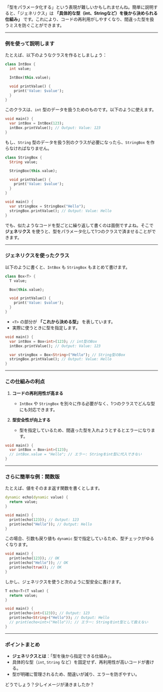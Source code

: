 「型をパラメータ化する」という表現が難しいかもしれませんね。簡単に説明すると、「ジェネリクス」は **「具体的な型（int、Stringなど）を後から決められる仕組み」** です。これにより、コードの再利用がしやすくなり、間違った型を扱うミスを防ぐことができます。

---

### **例を使って説明します**
たとえば、以下のようなクラスを作るとしましょう：

```dart
class IntBox {
  int value;

  IntBox(this.value);

  void printValue() {
    print('Value: $value');
  }
}
```

このクラスは、`int` 型のデータを扱うためのものです。以下のように使えます。

```dart
void main() {
  var intBox = IntBox(123);
  intBox.printValue(); // Output: Value: 123
}
```

もし、`String` 型のデータを扱う別のクラスが必要になったら、`StringBox` を作らなければなりません。

```dart
class StringBox {
  String value;

  StringBox(this.value);

  void printValue() {
    print('Value: $value');
  }
}

void main() {
  var stringBox = StringBox("Hello");
  stringBox.printValue(); // Output: Value: Hello
}
```

でも、似たようなコードを型ごとに繰り返して書くのは面倒ですよね。そこで **ジェネリクス** を使うと、型をパラメータ化して1つのクラスで済ませることができます。

---

### **ジェネリクスを使ったクラス**

以下のように書くと、`IntBox` も `StringBox` もまとめて書けます。

```dart
class Box<T> {
  T value;

  Box(this.value);

  void printValue() {
    print('Value: $value');
  }
}
```

- `<T>` の部分が **「これから決める型」** を表しています。
- 実際に使うときに型を指定します。

```dart
void main() {
  var intBox = Box<int>(123); // int型のBox
  intBox.printValue(); // Output: Value: 123

  var stringBox = Box<String>("Hello"); // String型のBox
  stringBox.printValue(); // Output: Value: Hello
}
```

---

### **この仕組みの利点**
1. **コードの再利用性が高まる**
   - `IntBox` や `StringBox` を別々に作る必要がなく、1つのクラスでどんな型にも対応できます。

2. **型安全性が向上する**
   - 型を指定しているため、間違った型を入れようとするとエラーになります。

```dart
void main() {
  var intBox = Box<int>(123); 
  // intBox.value = "Hello"; // エラー: Stringをint型に代入できない
}
```

---

### **さらに簡単な例：関数版**
たとえば、値をそのまま返す関数を書くとします。

```dart
dynamic echo(dynamic value) {
  return value;
}

void main() {
  print(echo(123)); // Output: 123
  print(echo("Hello")); // Output: Hello
}
```

この場合、引数も戻り値も `dynamic` 型で指定しているため、型チェックがゆるくなります。

```dart
void main() {
  print(echo(123)); // OK
  print(echo("Hello")); // OK
  print(echo(true)); // OK
}
```

しかし、ジェネリクスを使うと次のように型安全に書けます。

```dart
T echo<T>(T value) {
  return value;
}

void main() {
  print(echo<int>(123)); // Output: 123
  print(echo<String>("Hello")); // Output: Hello
  // print(echo<int>("Hello")); // エラー: Stringをint型として扱えない
}
```

---

### **ポイントまとめ**
- **ジェネリクスとは**：「型を後から指定できる仕組み」。
- 具体的な型（`int`, `String` など）を固定せず、再利用性が高いコードが書ける。
- 型が明確に管理されるため、間違いが減り、エラーを防ぎやすい。

どうでしょう？少しイメージが湧きましたか？
